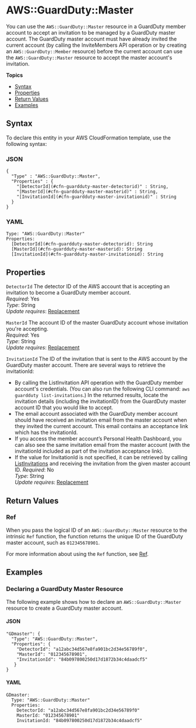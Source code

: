 # AWS::GuardDuty::Master<a name="aws-resource-guardduty-master"></a>

You can use the `AWS::GuardDuty::Master` resource in a GuardDuty member account to accept an invitation to be managed by a GuardDuty master account\. The GuardDuty master account must have already invited the current account \(by calling the InviteMembers API operation or by creating an `AWS::GuardDuty::Member` resource\) before the current account can use the `AWS::GuardDuty::Master` resource to accept the master account's invitation\.

**Topics**
+ [Syntax](#aws-resource-guardduty-master-syntax)
+ [Properties](#aws-resource-guardduty-master-properties)
+ [Return Values](#aws-resource-guardduty-master-returnvalues)
+ [Examples](#aws-resource-guardduty-master-examples)

## Syntax<a name="aws-resource-guardduty-master-syntax"></a>

To declare this entity in your AWS CloudFormation template, use the following syntax:

### JSON<a name="aws-resource-guardduty-master-syntax.json"></a>

```
{
  "Type" : "AWS::GuardDuty::Master",
  "Properties" : {
    "[DetectorId](#cfn-guardduty-master-detectorid)" : String,
    "[MasterId](#cfn-guardduty-master-masterid)" : String,
    "[InvitationId](#cfn-guardduty-master-invitationid)" : String
  }
}
```

### YAML<a name="aws-resource-guardduty-master-syntax.yaml"></a>

```
Type: "AWS::GuardDuty::Master"
Properties:
  [DetectorId](#cfn-guardduty-master-detectorid): String
  [MasterId](#cfn-guardduty-master-masterid): String
  [InvitationId](#cfn-guardduty-master-invitationid): String
```

## Properties<a name="aws-resource-guardduty-master-properties"></a>

`DetectorId`  <a name="cfn-guardduty-master-detectorid"></a>
The detector ID of the AWS account that is accepting an invitation to become a GuardDuty member account\.  
 *Required*: Yes  
 *Type*: String  
 *Update requires*: [Replacement](using-cfn-updating-stacks-update-behaviors.md#update-replacement) 

`MasterId`  <a name="cfn-guardduty-master-masterid"></a>
The account ID of the master GuardDuty account whose invitation you're accepting\.  
 *Required*: Yes  
 *Type*: String  
 *Update requires*: [Replacement](using-cfn-updating-stacks-update-behaviors.md#update-replacement) 

`InvitationId`  <a name="cfn-guardduty-master-invitationid"></a>
The ID of the invitation that is sent to the AWS account by the GuardDuty master account\. There are several ways to retrieve the invitationId:  
+ By calling the ListInvitation API operation with the GuardDuty member account's credentials\. \(You can also run the following CLI command: `aws guardduty list-invitations`\.\) In the returned results, locate the invitation details \(including the invitationID\) from the GuardDuty master account ID that you would like to accept\.
+ The email account associated with the GuardDuty member account should have received an invitation email from the master account when they invited the current account\. This email contains an acceptance link which has the invitationId\.
+ If you access the member account’s Personal Health Dashboard, you can also see the same invitation email from the master account \(with the invitationId included as part of the invitation acceptance link\)\.
+ If the value for InvitationId is not specified, it can be retrieved by calling [ListInvitations](http://docs.aws.amazon.com/guardduty/latest/ug/list-invitations.html) and receiving the invitation from the given master account ID\.
 *Required*: No  
 *Type*: String  
 *Update requires*: [Replacement](using-cfn-updating-stacks-update-behaviors.md#update-replacement) 

## Return Values<a name="aws-resource-guardduty-master-returnvalues"></a>

### Ref<a name="aws-resource-guardduty-master-ref"></a>

When you pass the logical ID of an `AWS::GuardDuty::Master` resource to the intrinsic `Ref` function, the function returns the unique ID of the GuardDuty master account, such as `012345678901`\. 

For more information about using the `Ref` function, see [Ref](intrinsic-function-reference-ref.md)\. 

## Examples<a name="aws-resource-guardduty-master-examples"></a>

### Declaring a GuardDuty Master Resource<a name="aws-resource-guardduty-master-example1"></a>

The following example shows how to declare an `AWS::GuardDuty::Master` resource to create a GuardDuty master account\.

#### JSON<a name="aws-resource-guardduty-master-example1.json"></a>

```
"GDmaster": {
  "Type": "AWS::GuardDuty::Master",
  "Properties": {
    "DetectorId": "a12abc34d567e8fa901bc2d34e56789f0",
    "MasterId": "012345678901",
    "InvitationId": "84b097800250d17d1872b34c4daadcf5"
   }
}
```

#### YAML<a name="aws-resource-guardduty-master-example1.yaml"></a>

```
GDmaster:
  Type: "AWS::GuardDuty::Master"
  Properties:
    DetectorId: "a12abc34d567e8fa901bc2d34e56789f0"
    MasterId: "012345678901"
    InvitationId: "84b097800250d17d1872b34c4daadcf5"
```